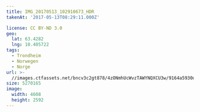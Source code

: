 ```yaml
---
title: IMG_20170513_102910673_HDR
takenAt: '2017-05-13T08:29:11.000Z'

license: CC BY-ND 3.0
geo:
  lat: 63.4282
  lng: 10.405722
tags:
  - Trondheim
  - Norwegen
  - Norge
url: >-
  //images.ctfassets.net/bncv3c2gt878/4zONmhUcWvzTAWYNQXCU3w/9164a5930d27248c51e967b9b308d932/img_20170513_102910673_hdr_34520005371_o
size: 5270165
image:
  width: 4608
  height: 2592
---
```

